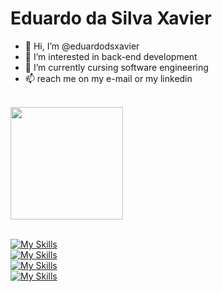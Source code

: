 # Eduardo da Silva Xavier

- 👋 Hi, I’m @eduardodsxavier
- 👀 I’m interested in back-end development
- 🌱 I’m currently cursing software engineering
- 📫 reach me on my e-mail or my linkedin
<br>
<div>
  <a href="https://github.com/eduardodsxavier">
  <img height="180em" src="https://github-readme-stats.vercel.app/api/top-langs/?username=eduardodsxavier&layout=compact&langs_count=7&theme=tokyonight"/>
</div>
<br>

[![My Skills](https://skillicons.dev/icons?i=js,html,css,c,java,py)](https://skillicons.dev)\
[![My Skills](https://skillicons.dev/icons?i=bootstrap,flask)](https://skillicons.dev)\
[![My Skills](https://skillicons.dev/icons?i=mysql,sqlite)](https://skillicons.dev)\
[![My Skills](https://skillicons.dev/icons?i=git,github,linux,arch)](https://skillicons.dev)



    
<!---
eduardodsxavier/eduardodsxavier is a ✨ special ✨ repository because its `README.md` (this file) appears on your GitHub profile.
You can click the Preview link to take a look at your changes.
--->
